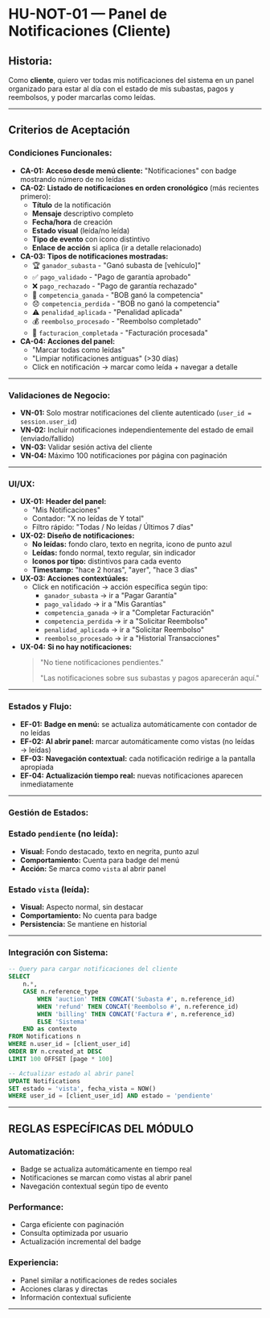 # HU-NOT-01 — Panel de Notificaciones (Cliente)

## **Historia:**

Como **cliente**, quiero ver todas mis notificaciones del sistema en un panel organizado para estar al día con el estado de mis subastas, pagos y reembolsos, y poder marcarlas como leídas.

---

## **Criterios de Aceptación**

### **Condiciones Funcionales:**

- **CA-01:** **Acceso desde menú cliente:** "Notificaciones" con badge mostrando número de no leídas
- **CA-02:** **Listado de notificaciones en orden cronológico** (más recientes primero):
    - **Título** de la notificación
    - **Mensaje** descriptivo completo
    - **Fecha/hora** de creación
    - **Estado visual** (leída/no leída)
    - **Tipo de evento** con icono distintivo
    - **Enlace de acción** si aplica (ir a detalle relacionado)
- **CA-03:** **Tipos de notificaciones mostradas:**
    - 🏆 `ganador_subasta` - "Ganó subasta de [vehículo]"
    - ✅ `pago_validado` - "Pago de garantía aprobado"
    - ❌ `pago_rechazado` - "Pago de garantía rechazado"
    - 🎯 `competencia_ganada` - "BOB ganó la competencia"
    - 😞 `competencia_perdida` - "BOB no ganó la competencia"
    - ⚠️ `penalidad_aplicada` - "Penalidad aplicada"
    - 💰 `reembolso_procesado` - "Reembolso completado"
    - 📄 `facturacion_completada` - "Facturación procesada"
- **CA-04:** **Acciones del panel:**
    - "Marcar todas como leídas"
    - "Limpiar notificaciones antiguas" (>30 días)
    - Click en notificación → marcar como leída + navegar a detalle

---

### **Validaciones de Negocio:**

- **VN-01:** Solo mostrar notificaciones del cliente autenticado (`user_id = session.user_id`)
- **VN-02:** Incluir notificaciones independientemente del estado de email (enviado/fallido)
- **VN-03:** Validar sesión activa del cliente
- **VN-04:** Máximo 100 notificaciones por página con paginación

---

### **UI/UX:**

- **UX-01:** **Header del panel:**
    - "Mis Notificaciones"
    - Contador: "X no leídas de Y total"
    - Filtro rápido: "Todas / No leídas / Últimos 7 días"
- **UX-02:** **Diseño de notificaciones:**
    - **No leídas:** fondo claro, texto en negrita, icono de punto azul
    - **Leídas:** fondo normal, texto regular, sin indicador
    - **Iconos por tipo:** distintivos para cada evento
    - **Timestamp:** "hace 2 horas", "ayer", "hace 3 días"
- **UX-03:** **Acciones contextúales:**
    - Click en notificación → acción específica según tipo:
        - `ganador_subasta` → ir a "Pagar Garantía"
        - `pago_validado` → ir a "Mis Garantías"
        - `competencia_ganada` → ir a "Completar Facturación"
        - `competencia_perdida` → ir a "Solicitar Reembolso"
        - `penalidad_aplicada` → ir a "Solicitar Reembolso"
        - `reembolso_procesado` → ir a "Historial Transacciones"
- **UX-04:** **Si no hay notificaciones:**
    > "No tiene notificaciones pendientes."
    > 
    > "Las notificaciones sobre sus subastas y pagos aparecerán aquí."

---

### **Estados y Flujo:**

- **EF-01:** **Badge en menú:** se actualiza automáticamente con contador de no leídas
- **EF-02:** **Al abrir panel:** marcar automáticamente como vistas (no leídas → leídas)
- **EF-03:** **Navegación contextual:** cada notificación redirige a la pantalla apropiada
- **EF-04:** **Actualización tiempo real:** nuevas notificaciones aparecen inmediatamente

---

### **Gestión de Estados:**

### **Estado `pendiente` (no leída):**
- **Visual:** Fondo destacado, texto en negrita, punto azul
- **Comportamiento:** Cuenta para badge del menú
- **Acción:** Se marca como `vista` al abrir panel

### **Estado `vista` (leída):**
- **Visual:** Aspecto normal, sin destacar
- **Comportamiento:** No cuenta para badge
- **Persistencia:** Se mantiene en historial

---

### **Integración con Sistema:**

```sql
-- Query para cargar notificaciones del cliente
SELECT 
    n.*,
    CASE n.reference_type
        WHEN 'auction' THEN CONCAT('Subasta #', n.reference_id)
        WHEN 'refund' THEN CONCAT('Reembolso #', n.reference_id)
        WHEN 'billing' THEN CONCAT('Factura #', n.reference_id)
        ELSE 'Sistema'
    END as contexto
FROM Notifications n
WHERE n.user_id = [client_user_id]
ORDER BY n.created_at DESC
LIMIT 100 OFFSET [page * 100]

-- Actualizar estado al abrir panel
UPDATE Notifications 
SET estado = 'vista', fecha_vista = NOW()
WHERE user_id = [client_user_id] AND estado = 'pendiente'
```

---

## **REGLAS ESPECÍFICAS DEL MÓDULO**

### **Automatización:**
- Badge se actualiza automáticamente en tiempo real
- Notificaciones se marcan como vistas al abrir panel
- Navegación contextual según tipo de evento

### **Performance:**
- Carga eficiente con paginación
- Consulta optimizada por usuario
- Actualización incremental del badge

### **Experiencia:**
- Panel similar a notificaciones de redes sociales
- Acciones claras y directas
- Información contextual suficiente

---